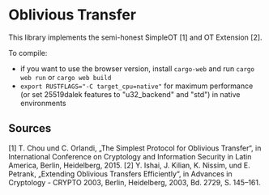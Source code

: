 # Oblivious Transfer

This library implements the semi-honest SimpleOT [1] and OT Extension [2].

To compile:
* if you want to use the browser version, install `cargo-web` and run `cargo web run` or `cargo web build`
* `export RUSTFLAGS="-C target_cpu=native"` for maximum performance (or set 25519dalek features to "u32_backend" and "std") in native environments 

## Sources
[1] T. Chou und C. Orlandi, „The Simplest Protocol for Oblivious Transfer“, in International Conference on Cryptology and Information Security in Latin America, Berlin, Heidelberg, 2015.
[2] Y. Ishai, J. Kilian, K. Nissim, und E. Petrank, „Extending Oblivious Transfers Efficiently“, in Advances in Cryptology - CRYPTO 2003, Berlin, Heidelberg, 2003, Bd. 2729, S. 145–161.


